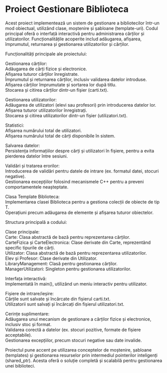 # Proiect Gestionare Biblioteca

Acest proiect implementează un sistem de gestionare a bibliotecilor într-un mod obiectual, utilizând clase, moștenire și șabloane (template-uri). Codul principal oferă o interfață interactivă pentru administrarea cărților și utilizatorilor. Funcționalitățile acoperite includ adăugarea, afișarea, împrumutul, returnarea și gestionarea utilizatorilor și cărților.


Funcționalități principale ale proiectului:<br>

Gestionarea cărților:<br>
Adăugarea de cărți fizice și electronice.<br>
Afișarea tuturor cărților înregistrate.<br>
Împrumutul și returnarea cărților, inclusiv validarea datelor introduse.<br>
Afișarea cărților împrumutate și sortarea lor după titlu.<br>
Stocarea și citirea cărților dintr-un fișier (carti.txt).<br>

Gestionarea utilizatorilor:<br>
Adăugarea de utilizatori (elevi sau profesori) prin introducerea datelor lor.<br>
Afișarea tuturor utilizatorilor înregistrați.<br>
Stocarea și citirea utilizatorilor dintr-un fișier (utilizatori.txt).<br>

Statistici:<br>
Afișarea numărului total de utilizatori.<br>
Afișarea numărului total de cărți disponibile în sistem.<br>

Salvarea datelor:<br>
Persistența informațiilor despre cărți și utilizatori în fișiere, pentru a evita pierderea datelor între sesiuni.<br>

Validări și tratarea erorilor:<br>
Introducerea de validări pentru datele de intrare (ex. formatul datei, stocuri negative).<br>
Gestionarea excepțiilor folosind mecanismele C++ pentru a preveni comportamentele neașteptate.<br>

Clasa Template Biblioteca:<br>
Implementarea clasei Biblioteca<T> pentru a gestiona colecții de obiecte de tip T.<br>
Operațiuni precum adăugarea de elemente și afișarea tuturor obiectelor.<br>


Structura principală a codului:<br>

Clase principale:<br>
Carte: Clasa abstractă de bază pentru reprezentarea cărților.<br>
CarteFizica și CarteElectronica: Clase derivate din Carte, reprezentând specific tipurile de cărți.<br>
Utilizator: Clasa abstractă de bază pentru reprezentarea utilizatorilor.<br>
Elev și Profesor: Clase derivate din Utilizator.<br>
LibraryManagement: Clasă pentru gestionarea cărților.<br>
ManagerUtilizatori: Singleton pentru gestionarea utilizatorilor.<br>

Interfața interactivă:<br>
Implementată în main(), utilizând un meniu interactiv pentru utilizator.<br>

Fișiere de intrare/ieșire:<br>
Cărțile sunt salvate și încărcate din fișierul carti.txt.<br>
Utilizatorii sunt salvați și încărcați din fișierul utilizatori.txt.<br>

Cerințe suplimentare:<br>
Adăugarea unui mecanism de gestionare a cărților fizice și electronice, inclusiv stoc și format.<br>
Validarea corectă a datelor (ex. stocuri pozitive, formate de fișiere acceptabile).<br>
Gestionarea excepțiilor, precum stocuri negative sau date invalide.<br>

Proiectul pune accent pe utilizarea conceptelor de moștenire, șabloane (templates) și gestionarea resurselor prin intermediul pointerilor inteligenți (shared_ptr). Acesta oferă o soluție completă și scalabilă pentru gestionarea unei biblioteci.<br>
